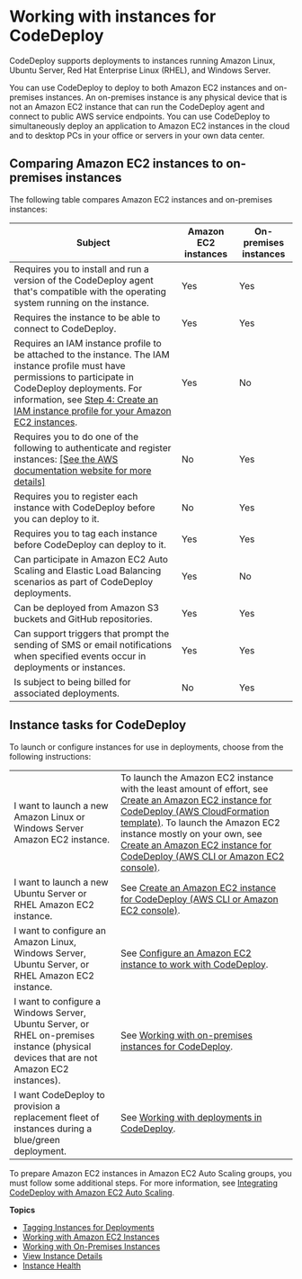 # Working with instances for CodeDeploy<a name="instances"></a>

CodeDeploy supports deployments to instances running Amazon Linux, Ubuntu Server, Red Hat Enterprise Linux \(RHEL\), and Windows Server\. 

You can use CodeDeploy to deploy to both Amazon EC2 instances and on\-premises instances\. An on\-premises instance is any physical device that is not an Amazon EC2 instance that can run the CodeDeploy agent and connect to public AWS service endpoints\. You can use CodeDeploy to simultaneously deploy an application to Amazon EC2 instances in the cloud and to desktop PCs in your office or servers in your own data center\. 

## Comparing Amazon EC2 instances to on\-premises instances<a name="instances-comparison"></a>

The following table compares Amazon EC2 instances and on\-premises instances:


| **Subject** | **Amazon EC2 instances** | **On\-premises instances** | 
| --- | --- | --- | 
|  Requires you to install and run a version of the CodeDeploy agent that's compatible with the operating system running on the instance\.  | Yes |  Yes  | 
|  Requires the instance to be able to connect to CodeDeploy\.  |  Yes  |  Yes  | 
|  Requires an IAM instance profile to be attached to the instance\. The IAM instance profile must have permissions to participate in CodeDeploy deployments\. For information, see [Step 4: Create an IAM instance profile for your Amazon EC2 instances](getting-started-create-iam-instance-profile.md)\.  |  Yes  |  No  | 
|  Requires you to do one of the following to authenticate and register instances: [\[See the AWS documentation website for more details\]](http://docs.aws.amazon.com/codedeploy/latest/userguide/instances.html)  |  No  |  Yes  | 
|  Requires you to register each instance with CodeDeploy before you can deploy to it\.  |  No  |  Yes  | 
|  Requires you to tag each instance before CodeDeploy can deploy to it\.  |  Yes  |  Yes  | 
|  Can participate in Amazon EC2 Auto Scaling and Elastic Load Balancing scenarios as part of CodeDeploy deployments\.  |  Yes  |  No  | 
|  Can be deployed from Amazon S3 buckets and GitHub repositories\.  |  Yes  |  Yes  | 
|  Can support triggers that prompt the sending of SMS or email notifications when specified events occur in deployments or instances\.  |  Yes  |  Yes  | 
|  Is subject to being billed for associated deployments\.  |  No  |  Yes  | 

## Instance tasks for CodeDeploy<a name="instances-task-list"></a>

To launch or configure instances for use in deployments, choose from the following instructions:


|  |  | 
| --- |--- |
|  I want to launch a new Amazon Linux or Windows Server Amazon EC2 instance\.  |  To launch the Amazon EC2 instance with the least amount of effort, see [Create an Amazon EC2 instance for CodeDeploy \(AWS CloudFormation template\)](instances-ec2-create-cloudformation-template.md)\. To launch the Amazon EC2 instance mostly on your own, see [Create an Amazon EC2 instance for CodeDeploy \(AWS CLI or Amazon EC2 console\)](instances-ec2-create.md)\.  | 
|  I want to launch a new Ubuntu Server or RHEL Amazon EC2 instance\.  |  See [Create an Amazon EC2 instance for CodeDeploy \(AWS CLI or Amazon EC2 console\)](instances-ec2-create.md)\.  | 
| I want to configure an Amazon Linux, Windows Server, Ubuntu Server, or RHEL Amazon EC2 instance\. | See [Configure an Amazon EC2 instance to work with CodeDeploy](instances-ec2-configure.md)\. | 
| I want to configure a Windows Server, Ubuntu Server, or RHEL on\-premises instance \(physical devices that are not Amazon EC2 instances\)\. | See [Working with on\-premises instances for CodeDeploy](instances-on-premises.md)\. | 
| I want CodeDeploy to provision a replacement fleet of instances during a blue/green deployment\. | See [Working with deployments in CodeDeploy](deployments.md)\. | 

To prepare Amazon EC2 instances in Amazon EC2 Auto Scaling groups, you must follow some additional steps\. For more information, see [Integrating CodeDeploy with Amazon EC2 Auto Scaling](integrations-aws-auto-scaling.md)\.

**Topics**
+ [Tagging Instances for Deployments](instances-tagging.md)
+ [Working with Amazon EC2 Instances](instances-ec2.md)
+ [Working with On-Premises Instances](instances-on-premises.md)
+ [View Instance Details](instances-view-details.md)
+ [Instance Health](instances-health.md)